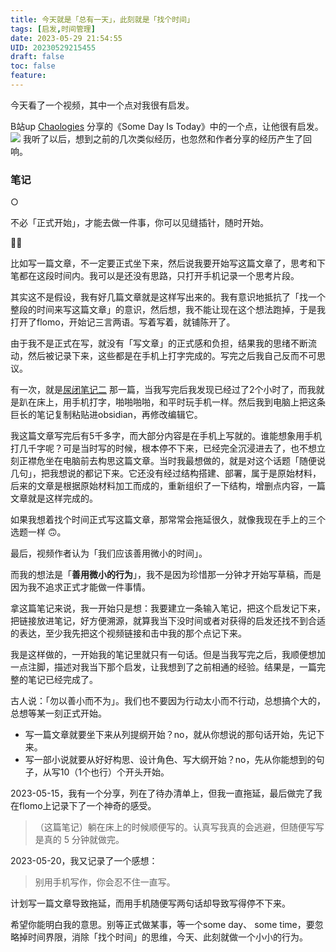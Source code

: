 ```yaml
---
title: 今天就是「总有一天」，此刻就是「找个时间」
tags: [启发,时间管理]
date: 2023-05-29 21:54:55
UID: 20230529215455
draft: false
toc: false
feature: 
---
```


今天看了一个视频，其中一个点对我很有启发。

B站up [Chaologies](https://space.bilibili.com/394165725) 分享的《Some Day Is Today》中的一个点，让他很有启发。
 ![](https://s2.loli.net/2023/05/29/NrV12sXmvCO6hGq.png)
我听了以后，想到之前的几次类似经历，也忽然和作者分享的经历产生了回响。

<!--more-->

### 笔记
○

不必「正式开始」，才能去做一件事，你可以见缝插针，随时开始。

✍🏻

比如写一篇文章，不一定要正式坐下来，然后说我要开始写这篇文章了，思考和下笔都在这段时间内。我可以是还没有思路，只打开手机记录一个思考片段。

其实这不是假设，我有好几篇文章就是这样写出来的。我有意识地抵抗了「找一个整段的时间来写这篇文章」的意识，然后想，我不能让现在这个想法跑掉，于是我打开了flomo，开始记三言两语。写着写着，就铺陈开了。

由于我不是正式在写，就没有「写文章」的正式感和负担，结果我的思绪不断流动，然后被记录下来，这些都是在手机上打字完成的。写完之后我自己反而不可思议。

有一次，就是[尿闭笔记二](https://lillianwho.com/posts/写在灰灰两次尿闭之后/) 那一篇，当我写完后我发现已经过了2个小时了，而我就是趴在床上，用手机打字，啪啪啪啪，和平时玩手机一样。然后我到电脑上把这条巨长的笔记复制粘贴进obsidian，再修改编辑它。

我这篇文章写完后有5千多字，而大部分内容是在手机上写就的。谁能想象用手机打几千字呢？可是当时写的时候，根本停不下来，已经完全沉浸进去了，也不想立刻正襟危坐在电脑前去构思这篇文章。当时我最想做的，就是对这个话题「随便说几句」，把我想说的都记下来。它还没有经过结构搭建、部署，属于是原始材料，后来的文章是根据原始材料加工而成的，重新组织了一下结构，增删点内容，一篇文章就是这样完成的。

如果我想着找个时间正式写这篇文章，那常常会拖延很久，就像我现在手上的三个选题一样 🙃。

最后，视频作者认为「我们应该善用微小的时间」。

而我的想法是「**善用微小的行为**」，我不是因为珍惜那一分钟才开始写草稿，而是因为我不追求正式才能做一件事情。

拿这篇笔记来说，我一开始只是想：我要建立一条输入笔记，把这个启发记下来，把链接放进笔记，好方便溯源，就算我当下没时间或者对获得的启发还找不到合适的表达，至少我先把这个视频链接和击中我的那个点记下来。

我是这样做的，一开始我的笔记里就只有一句话。但是当我写完之后，我顺便想加一点注脚，描述对我当下那个启发，让我想到了之前相通的经验。结果是，一篇完整的笔记已经完成了。

古人说：「勿以善小而不为」。我们也不要因为行动太小而不行动，总想搞个大的，总想等某一刻正式开始。
- 写一篇文章就要坐下来从列提纲开始？no，就从你想说的那句话开始，先记下来。
- 写一部小说就要从好好构思、设计角色、写大纲开始？no，先从你能想到的句子，从写10（1个也行）个开头开始。

2023-05-15，我有一个分享，列在了待办清单上，但我一直拖延，最后做完了我在flomo上记录下了一个神奇的感受。

> （这篇笔记）躺在床上的时候顺便写的。认真写我真的会逃避，但随便写写是真的 5 分钟就做完。

2023-05-20，我又记录了一个感想：
> 别用手机写作，你会忍不住一直写。

计划写一篇文章导致拖延，而用手机随便写两句话却导致写得停不下来。

希望你能明白我的意思。别等正式做某事，等一个some day、 some time，要忽略掉时间界限，消除「找个时间」的思维，今天、此刻就做一个小小的行为。